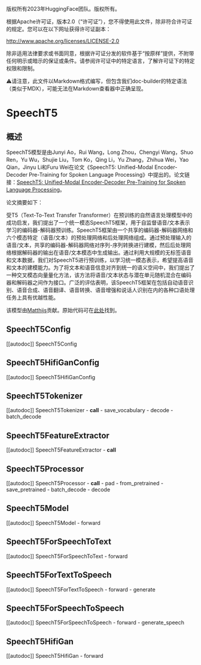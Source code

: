版权所有2023年HuggingFace团队。版权所有。

根据Apache许可证，版本2.0（“许可证”），您不得使用此文件，除非符合许可证的规定。您可以在以下网址获得许可证副本：

http://www.apache.org/licenses/LICENSE-2.0

除非适用法律要求或书面同意，根据许可证分发的软件基于“按原样”提供，不附带任何明示或暗示的保证或条件。请参阅许可证中的特定语言，了解许可证下的特定权限和限制。

⚠️请注意，此文件以Markdown格式编写，但包含我们doc-builder的特定语法（类似于MDX），可能无法在Markdown查看器中正确呈现。

# SpeechT5

## 概述

SpeechT5模型是由Junyi Ao，Rui Wang，Long Zhou，Chengyi Wang，Shuo Ren，Yu Wu，Shujie Liu，Tom Ko，Qing Li，Yu Zhang，Zhihua Wei，Yao Qian，Jinyu Li和Furu Wei在论文《SpeechT5: Unified-Modal Encoder-Decoder Pre-Training for Spoken Language Processing》中提出的。论文链接：[SpeechT5: Unified-Modal Encoder-Decoder Pre-Training for Spoken Language Processing](https://arxiv.org/abs/2110.07205)。

论文摘要如下：

受T5（Text-To-Text Transfer Transformer）在预训练的自然语言处理模型中的成功启发，我们提出了一个统一模态SpeechT5框架，用于自监督语音/文本表示学习的编码器-解码器预训练。SpeechT5框架由一个共享的编码器-解码器网络和六个模态特定（语音/文本）的预处理网络和后处理网络组成。通过预处理输入的语音/文本，共享的编码器-解码器网络对序列-序列转换进行建模，然后后处理网络根据解码器的输出在语音/文本模态中生成输出。通过利用大规模的无标签语音和文本数据，我们对SpeechT5进行预训练，以学习统一模态表示，希望提高语音和文本的建模能力。为了将文本和语音信息对齐到统一的语义空间中，我们提出了一种交叉模态向量量化方法，该方法将语音/文本状态与潜在单元随机混合在编码器和解码器之间作为接口。广泛的评估表明，该SpeechT5框架在包括自动语音识别、语音合成、语音翻译、语音转换、语音增强和说话人识别在内的各种口语处理任务上具有优越性能。

该模型由[Matthijs](https://huggingface.co/Matthijs)贡献。原始代码可在[此处](https://github.com/microsoft/SpeechT5)找到。

## SpeechT5Config

[[autodoc]] SpeechT5Config

## SpeechT5HifiGanConfig

[[autodoc]] SpeechT5HifiGanConfig

## SpeechT5Tokenizer

[[autodoc]] SpeechT5Tokenizer
    - __call__
    - save_vocabulary
    - decode
    - batch_decode

## SpeechT5FeatureExtractor

[[autodoc]] SpeechT5FeatureExtractor
    - __call__

## SpeechT5Processor

[[autodoc]] SpeechT5Processor
    - __call__
    - pad
    - from_pretrained
    - save_pretrained
    - batch_decode
    - decode

## SpeechT5Model

[[autodoc]] SpeechT5Model
    - forward

## SpeechT5ForSpeechToText

[[autodoc]] SpeechT5ForSpeechToText
    - forward

## SpeechT5ForTextToSpeech

[[autodoc]] SpeechT5ForTextToSpeech
    - forward
    - generate

## SpeechT5ForSpeechToSpeech

[[autodoc]] SpeechT5ForSpeechToSpeech
    - forward
    - generate_speech

## SpeechT5HifiGan

[[autodoc]] SpeechT5HifiGan
    - forward